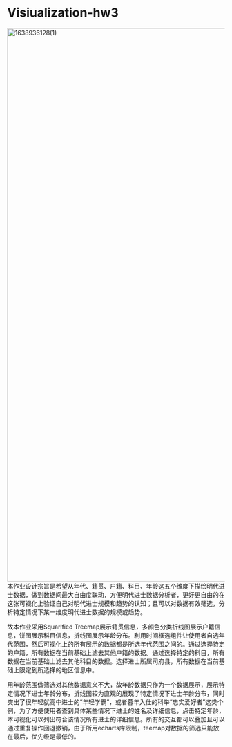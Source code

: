 # Visiualization-hw3
<img width="1280" alt="1638936128(1)" src="https://user-images.githubusercontent.com/57523722/145146207-2e92f587-6f9a-4460-aa11-808055d4020f.png">
本作业设计宗旨是希望从年代、籍贯、户籍、科目、年龄这五个维度下描绘明代进士数据，做到数据间最大自由度联动，方便明代进士数据分析者，更好更自由的在这张可视化上验证自己对明代进士规模和趋势的认知；且可以对数据有效筛选，分析特定情况下某一维度明代进士数据的规模或趋势。

故本作业采用Squarified Treemap展示籍贯信息，多颜色分类折线图展示户籍信息，饼图展示科目信息，折线图展示年龄分布。利用时间框选组件让使用者自选年代范围，然后可视化上的所有展示的数据都是所选年代范围之间的。通过选择特定的户籍，所有数据在当前基础上滤去其他户籍的数据。通过选择特定的科目，所有数据在当前基础上滤去其他科目的数据。选择进士所属司府县，所有数据在当前基础上限定到所选择的地区信息中。

用年龄范围做筛选对其他数据意义不大，故年龄数据只作为一个数据展示，展示特定情况下进士年龄分布，折线图较为直观的展现了特定情况下进士年龄分布，同时突出了很年轻就高中进士的“年轻学霸”，或者暮年入仕的科举“忠实爱好者”这类个例，为了方便使用者查到具体某些情况下进士的姓名及详细信息，点击特定年龄，本可视化可以列出符合该情况所有进士的详细信息。所有的交互都可以叠加且可以通过重复操作回退撤销，由于所用echarts库限制，teemap对数据的筛选只能放在最后，优先级是最低的。
